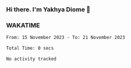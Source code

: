 ### Hi there. I'm Yakhya Diome 👋

### WAKATIME
<!--START_SECTION:waka-->

```txt
From: 15 November 2023 - To: 21 November 2023

Total Time: 0 secs

No activity tracked
```

<!--END_SECTION:waka-->
